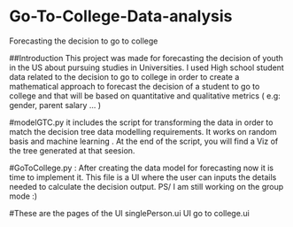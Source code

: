 # Go-To-College-Data-analysis
Forecasting the decision to go to college

##Introduction
This project was made for forecasting the decision of youth in the US about pursuing studies in Universities. I used High school student data related 
to the decision to go to college in order to create a mathematical approach to forecast the decision of a student to go to college and that will be based 
on quantitative and qualitative metrics ( e.g: gender, parent salary ... )

#modelGTC.py it includes the script for transforming the data in order to match the decision tree data modelling requirements. It works on random basis 
and machine learning . At the end of the script, you will find a Viz of the tree generated at that seesion.

#GoToCollege.py : After creating the data model for forecasting now it is time to implement it. This file is a UI where the user can inputs the details needed to calculate
the decision output.
PS/ I am still working on the group mode :) 


#These are the pages of the UI
singlePerson.ui 
UI go to college.ui


